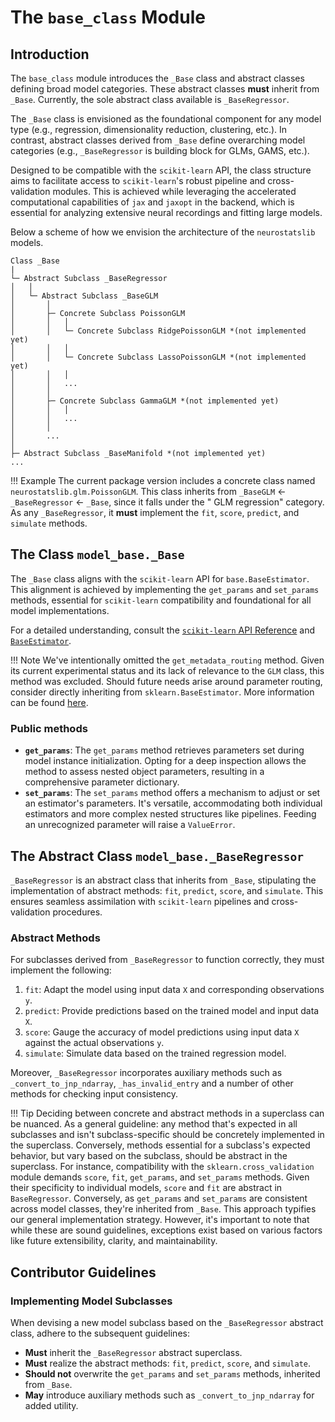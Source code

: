 # The `base_class` Module

## Introduction

The `base_class` module introduces the `_Base` class and abstract classes defining broad model categories. These abstract classes **must** inherit from `_Base`. Currently, the sole abstract class available is `_BaseRegressor`.

The `_Base` class is envisioned as the foundational component for any model type (e.g., regression, dimensionality reduction, clustering, etc.). In contrast, abstract classes derived from `_Base` define overarching model categories (e.g., `_BaseRegressor` is building block for GLMs, GAMS, etc.).

Designed to be compatible with the `scikit-learn` API, the class structure aims to facilitate access to `scikit-learn`'s robust pipeline and cross-validation modules. This is achieved while leveraging the accelerated computational capabilities of `jax` and `jaxopt` in the backend, which is essential for analyzing extensive neural recordings and fitting large models.

Below a scheme of how we envision the architecture of the `neurostatslib` models.

```
Class _Base
|
└─ Abstract Subclass _BaseRegressor
│   │
│   └─ Abstract Subclass _BaseGLM
│       │
│       ├─ Concrete Subclass PoissonGLM
│       │   │
│       │   └─ Concrete Subclass RidgePoissonGLM *(not implemented yet)
│       │   │
│       │   └─ Concrete Subclass LassoPoissonGLM *(not implemented yet)
│       │   │
│       │   ...
│       │
│       ├─ Concrete Subclass GammaGLM *(not implemented yet)
│       │   │
│       │   ...
│       │
│       ...
│
├─ Abstract Subclass _BaseManifold *(not implemented yet)
...
```

!!! Example
    The current package version includes a concrete class named `neurostatslib.glm.PoissonGLM`. This class inherits from `_BaseGLM` <- `_BaseRegressor` <- `_Base`, since it falls under the " GLM regression" category. 
    As any `_BaseRegressor`, it **must** implement the `fit`, `score`, `predict`, and `simulate` methods.


## The Class `model_base._Base`

The `_Base` class aligns with the `scikit-learn` API for `base.BaseEstimator`. This alignment is achieved by implementing the `get_params` and `set_params` methods, essential for `scikit-learn` compatibility and foundational for all model implementations.

For a detailed understanding, consult the [`scikit-learn` API Reference](https://scikit-learn.org/stable/modules/classes.html) and [`BaseEstimator`](https://scikit-learn.org/stable/modules/generated/sklearn.base.BaseEstimator.html).

!!! Note
    We've intentionally omitted the `get_metadata_routing` method. Given its current experimental status and its lack of relevance to the `GLM` class, this method was excluded. Should future needs arise around parameter routing, consider directly inheriting from `sklearn.BaseEstimator`. More information can be found [here](https://scikit-learn.org/stable/metadata_routing.html#metadata-routing).

### Public methods

- **`get_params`**: The `get_params` method retrieves parameters set during model instance initialization. Opting for a deep inspection allows the method to assess nested object parameters, resulting in a comprehensive parameter dictionary.
- **`set_params`**: The `set_params` method offers a mechanism to adjust or set an estimator's parameters. It's versatile, accommodating both individual estimators and more complex nested structures like pipelines. Feeding an unrecognized parameter will raise a `ValueError`.

## The Abstract Class `model_base._BaseRegressor`

`_BaseRegressor` is an abstract class that inherits from `_Base`, stipulating the implementation of abstract methods: `fit`, `predict`, `score`, and `simulate`. This ensures seamless assimilation with `scikit-learn` pipelines and cross-validation procedures.

### Abstract Methods

For subclasses derived from `_BaseRegressor` to function correctly, they must implement the following:

1. `fit`: Adapt the model using input data `X` and corresponding observations `y`.
2. `predict`: Provide predictions based on the trained model and input data `X`.
3. `score`: Gauge the accuracy of model predictions using input data `X` against the actual observations `y`.
4. `simulate`: Simulate data based on the trained regression model.

Moreover, `_BaseRegressor` incorporates auxiliary methods such as `_convert_to_jnp_ndarray`, `_has_invalid_entry` 
and a number of other methods for checking input consistency.

!!! Tip
    Deciding between concrete and abstract methods in a superclass can be nuanced. As a general guideline: any method that's expected in all subclasses and isn't subclass-specific should be concretely implemented in the superclass. Conversely, methods essential for a subclass's expected behavior, but vary based on the subclass, should be abstract in the superclass. For instance, compatibility with the `sklearn.cross_validation` module demands `score`, `fit`, `get_params`, and `set_params` methods. Given their specificity to individual models, `score` and `fit` are abstract in `BaseRegressor`. Conversely, as `get_params` and `set_params` are consistent across model classes, they're inherited from `_Base`. This approach typifies our general implementation strategy. However, it's important to note that while these are sound guidelines, exceptions exist based on various factors like future extensibility, clarity, and maintainability.


## Contributor Guidelines

### Implementing Model Subclasses

When devising a new model subclass based on the `_BaseRegressor` abstract class, adhere to the subsequent guidelines:

- **Must** inherit the `_BaseRegressor` abstract superclass.
- **Must** realize the abstract methods: `fit`, `predict`, `score`, and `simulate`.
- **Should not** overwrite the `get_params` and `set_params` methods, inherited from `_Base`.
- **May** introduce auxiliary methods such as `_convert_to_jnp_ndarray` for added utility.
